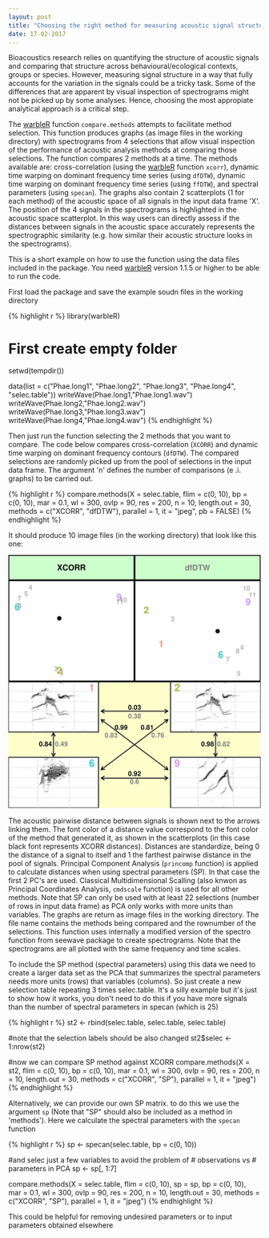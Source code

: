 ```yaml
---
layout: post
title: "Choosing the right method for measuring acoustic signal structure"
date: 17-02-2017
---
```


Bioacoustics research relies on quantifying the structure of acoustic signals and comparing that structure across behavioural/ecological contexts, groups or species. However, measuring signal structure in a way that fully accounts for the variation in the signals could be a tricky task. Some of the differences that are apparent by visual inspection of spectrograms might not be picked up by some analyses. Hence, choosing the most appropiate analytical approach is a critical step. 

The [warbleR](https://cran.r-project.org/package=warbleR) function `compare.methods` attempts to facilitate method selection. This function produces graphs (as image files in the working directory) with spectrograms from 4 selections that allow visual inspection of the performance of acoustic analysis methods at comparing those selections. The function compares 2 methods at a time. The methods available are: cross-correlation (using the [warbleR](https://cran.r-project.org/package=warbleR) function `xcorr`), dynamic time warping on dominant frequency time series (using `dfDTW`), dynamic time warping on dominant frequency time series (using `ffDTW`), and spectral parameters (using `specan`). The graphs also contain 2 scatterplots (1 for each method) of the acoustic space of all signals in the input data frame 'X'. The position of the 4 signals in the spectrograms is highlighted in the acoustic space scatterplot. In this way users can directly assess if the distances between signals in the acoustic space accurately represents the spectrographic similarity (e.g. how similar their acoustic structure looks in the spectrograms). 

This is a short example on how to use the function using the data files included in the package. 
You need [warbleR](https://cran.r-project.org/package=warbleR) version 1.1.5 or higher to be able to run the code.

First load the package and save the example soudn files in the working directory


{% highlight r %}
library(warbleR)

# First create empty folder
setwd(tempdir())

data(list = c("Phae.long1", "Phae.long2", "Phae.long3", "Phae.long4", "selec.table"))
writeWave(Phae.long1,"Phae.long1.wav")
writeWave(Phae.long2,"Phae.long2.wav")
writeWave(Phae.long3,"Phae.long3.wav")
writeWave(Phae.long4,"Phae.long4.wav")
{% endhighlight %}


Then just run the function selecting the 2 methods that you want to compare. The code below compares cross-correlation (`XCORR`) and dynamic time warping on dominant frequency contours (`dfDTW`). The compared selections are randomly picked up from the pool of selections in the input data frame. The argument 'n' defines the number of comparisons (e .i. graphs) to be carried out. 


{% highlight r %}
compare.methods(X = selec.table, flim = c(0, 10), bp = c(0, 10), mar = 0.1, wl = 300,
ovlp = 90, res = 200, n = 10, length.out = 30,
methods = c("XCORR", "dfDTW"), parallel = 1, it = "jpeg", pb =  FALSE)
{% endhighlight %}

It should produce 10 image files (in the working directory) that look like this one:

![description](/img/comp.meth1.png)

The acoustic pairwise distance between signals is shown next to the arrows linking them. The font color of a distance value correspond to the font color of the method that generated it, as shown in the scatterplots (in this case black font represents XCORR distances). Distances are standardize, being 0 the distance of a signal to itself and 1 the farthest pairwise distance in the pool of signals. Principal Component Analysis (`princomp` function) is applied to calculate distances when using spectral parameters (SP). In that case the first 2 PC's are used. Classical Multidimensional Scalling (also knwon as Principal Coordinates Analysis, `cmdscale` function) is used for all other methods. Note that SP can only be used with at least 22 selections (number of rows in input data frame) as PCA only works with more units than variables. The graphs are return as image files in the working directory. The file name contains the methods being compared and the rownumber of the selections. This function uses internally a modified version of the spectro function from seewave package to create spectrograms. Note that the spectrograms are all plotted with the same frequency and time scales.

To include the SP method (spectral parameters) using this data we need to create a larger data set as the PCA that summarizes the spectral parameters needs more units (rows) that variables (columns). So just create a new selection table repeating 3 times selec.table. It's a silly example but it's just to show how it works, you don't need to do this if you have more signals than the number of spectral parameters in specan (which is 25)


{% highlight r %}
st2 <- rbind(selec.table, selec.table, selec.table)

#note that the selection labels should be also changed
st2$selec <- 1:nrow(st2)

#now we can compare SP method against XCORR
compare.methods(X = st2, flim = c(0, 10), bp = c(0, 10), mar = 0.1, wl = 300,
ovlp = 90, res = 200, n = 10, length.out = 30,
methods = c("XCORR", "SP"), parallel = 1, it = "jpeg")
{% endhighlight %}


Alternatively, we can provide our own SP matrix. to do this we use the argument `sp` (Note that "SP" should also be included as a method in 'methods'). Here we calculate the spectral parameters with the `specan` function


{% highlight r %}
sp <- specan(selec.table, bp = c(0, 10))

#and selec just a few variables to avoid the problem of # observations vs # parameters in PCA
sp <- sp[, 1:7]

compare.methods(X = selec.table, flim = c(0, 10), sp = sp, bp = c(0, 10), mar = 0.1, wl = 300,
ovlp = 90, res = 200, n = 10, length.out = 30,
methods = c("XCORR", "SP"), parallel = 1, it = "jpeg")
{% endhighlight %}

This could be helpful for removing undesired parameters or to input parameters obtained elsewhere

